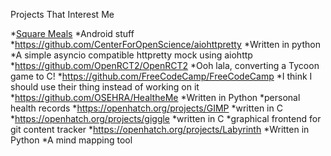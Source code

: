 Projects That Interest Me

*[Square Meals](https://rcos.io/projects/harrij15/SquareMeals/profile)
	*Android stuff
*https://github.com/CenterForOpenScience/aiohttpretty
	*Written in python
	*A simple asyncio compatible httpretty mock using aiohttp
*https://github.com/OpenRCT2/OpenRCT2
	*Ooh lala, converting a Tycoon game to C!
*https://github.com/FreeCodeCamp/FreeCodeCamp
	*I think I should use their thing instead of working on it
*https://github.com/OSEHRA/HealtheMe
	*Written in Python
	*personal health records
*https://openhatch.org/projects/GIMP
	*written in C
*https://openhatch.org/projects/giggle
	*written in C
	*graphical frontend for git content tracker
*https://openhatch.org/projects/Labyrinth
	*Written in Python
	*A mind mapping tool
